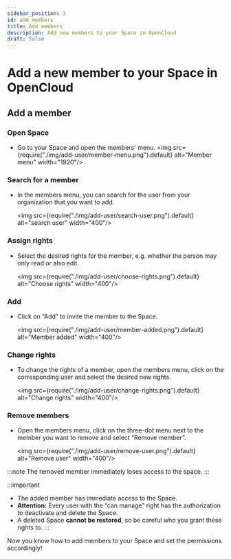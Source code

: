 ```yaml
---
sidebar_position: 3
id: add_members
title: Add members
description: Add new members to your Space in OpenCloud
draft: false
---
```


# Add a new member to your Space in OpenCloud

## Add a member

### Open Space

- Go to your Space and open the members' menu.
  <img src={require("./img/add-user/member-menu.png").default} alt="Member menu" width="1920"/>

### Search for a member

- In the members menu, you can search for the user from your organization that you want to add.

  <img src={require("./img/add-user/search-user.png").default} alt="search user" width="400"/>

### Assign rights

- Select the desired rights for the member, e.g. whether the person may only read or also edit.

  <img src={require("./img/add-user/choose-rights.png").default} alt="Choose rights" width="400"/>

### Add

- Click on “Add” to invite the member to the Space.

  <img src={require("./img/add-user/member-added.png").default} alt="Member added" width="400"/>

### Change rights

- To change the rights of a member, open the members menu, click on the corresponding user and select the desired new rights.

  <img src={require("./img/add-user/change-rights.png").default} alt="Change rights" width="400"/>

### Remove members

- Open the members menu, click on the three-dot menu next to the member you want to remove and select “Remove member”.

  <img src={require("./img/add-user/remove-user.png").default} alt="Remove user" width="400"/>

:::note
The removed member immediately loses access to the space.
:::

:::important
- The added member has immediate access to the Space.
- **Attention:** Every user with the “can manage” right has the authorization to deactivate and delete the Space.
- A deleted Space **cannot be restored**, so be careful who you grant these rights to.
:::

Now you know how to add members to your Space and set the permissions accordingly!

